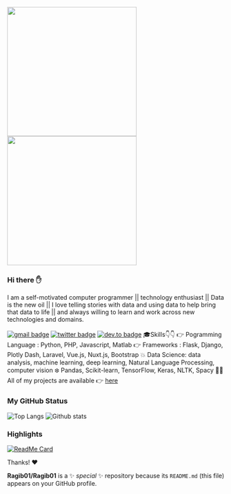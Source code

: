 <img src="https://media.giphy.com/media/p4NLw3I4U0idi/giphy.gif" width="300"> <img src= "https://media.giphy.com/media/26tn33aiTi1jkl6H6/giphy.gif" width = "300">

### Hi there ✋
I am a self-motivated computer programmer || technology enthusiast || Data is the new oil || I love telling stories with data and using data to help bring that data to life || and always willing to learn and work across new technologies and domains. <br/> <br/>
[![gmail badge](https://img.shields.io/badge/twitter-ragibsh.me@gmail.com-%231FA1F1?style=flat&logo=gmail&logoColor=red)](mailto:ragibsh.me@gmail.com)
[![twitter badge](https://img.shields.io/badge/twitter-@ragib_sh-%231FA1F1?style=flat&logo=twitter&logoColor=blue)](https://twitter.com/iam_himanshu0)
[![dev.to badge](https://img.shields.io/badge/linkedin-ragib_shshriar-%230177B5?style=flat&logo=linkedin)](https://www.linkedin.com/in/ragib-shahriar-9b1072164/)
 🎓Skills👇👇
 👉  Pogramming Language : Python, PHP, Javascript, Matlab
 👉  Frameworks : Flask, Django, Plotly Dash, Laravel, Vue.js, Nuxt.js, Bootstrap
 💥  Data Science: data analysis, machine learning, deep learning, Natural Language Processing, computer vision
 ❄️ Pandas, Scikit-learn, TensorFlow, Keras, NLTK, Spacy
 👨‍💻 All of my projects are available 👉  [here](https://github.com/Ragib01?tab=repositories)


### My GitHub Status 
![Top Langs](https://github-readme-stats.vercel.app/api/top-langs/?username=Ragib01) ![Github stats](https://github-readme-stats.vercel.app/api?username=Ragib01&show_icons=true)

### Highlights 

[![ReadMe Card](https://github-readme-stats.vercel.app/api/pin/?username=Ragib01&repo=Bank-Marketing-Campaign)](https://github.com/anuraghazra/github-readme-stats)

Thanks! ❤️

**Ragib01/Ragib01** is a ✨ _special_ ✨ repository because its `README.md` (this file) appears on your GitHub profile.

